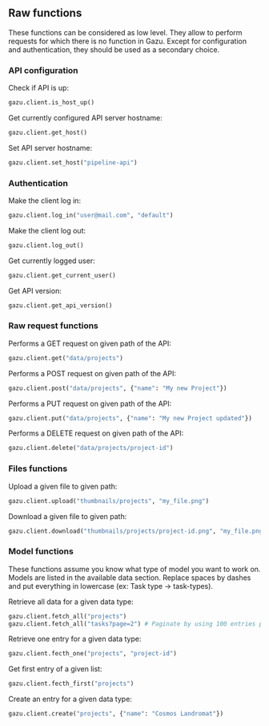 ## Raw functions

These functions can be considered as low level. They allow to perform requests
for which there is no function in Gazu. Except for configuration and
authentication, they should be used as a secondary choice.


### API configuration

Check if API is up:

```python
gazu.client.is_host_up()
```

Get currently configured API server hostname:

```python
gazu.client.get_host()
```

Set API server hostname:

```python
gazu.client.set_host("pipeline-api")
```

### Authentication

Make the client log in:

```python
gazu.client.log_in("user@mail.com", "default")
```

Make the client log out:

```python
gazu.client.log_out()
```

Get currently logged user:

```python
gazu.client.get_current_user()
```

Get API version:

```python
gazu.client.get_api_version()
```


### Raw request functions

Performs a GET request on given path of the API:

```python
gazu.client.get("data/projects")
```

Performs a POST request on given path of the API:

```python
gazu.client.post("data/projects", {"name": "My new Project"})
```

Performs a PUT request on given path of the API:

```python
gazu.client.put("data/projects", {"name": "My new Project updated"})
```

Performs a DELETE request on given path of the API:

```python
gazu.client.delete("data/projects/project-id")
```


### Files functions

Upload a given file to given path:

```python
gazu.client.upload("thumbnails/projects", "my_file.png")
````

Download a given file to given path:

```python
gazu.client.download("thumbnails/projects/project-id.png", "my_file.png")
````

### Model functions

These functions assume you know what type of model you want to work on. Models
are listed in the available data section. Replace spaces by dashes and put
everything in lowercase (ex: Task type -> task-types). 

Retrieve all data for a given data type:

```python
gazu.client.fetch_all("projects")
gazu.client.fetch_all("tasks?page=2") # Paginate by using 100 entries per page.
```

Retrieve one entry for a given data type:

```python
gazu.client.fecth_one("projects", "project-id")
```

Get first entry of a given list:

```python
gazu.client.fecth_first("projects")
```

Create an entry for a given data type:

```python
gazu.client.create("projects", {"name": "Cosmos Landromat"})
```
